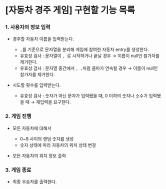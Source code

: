 # [자동차 경주 게임] 구현할 기능 목록

### 1. 사용자의 정보 입력
- 경주할 자동차 이름을 입력받는다.
    - `,`를 기준으로 문자열을 분리해 게임에 참여한 자동차 entry를 생성한다.
    - 유효성 검사 : 문자열이 `, `로 시작하거나 끝날 경우 → 이름이 null인 참가자를 제거한다.
    - 유효성 검사 : 문자열 중간에서 `, ,`처럼 콤마가 연속될 경우 → 이름이 null인 참가자를 제거한다.
    
    
- 시도할 횟수를 입력받는다.
    - 유효성 검사 : 숫자가 아닌 문자가 입력됐을 때, 0 이하의 숫자나 소수가 입력됐을 때 → 재입력을 요구한다.  

### 2. 게임 진행
- 모든 자동차에 대해서
  - 0~9 사이의 랜덤 숫자를 생성
  - 숫자 상태에 따라 자동차의 위치 상태 변경
  
  
- 모든 자동차의 위치 정보 출력

### 3. 게임 종료
- 최종 우승자를 출력한다.

